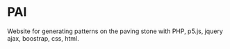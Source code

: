 # PAI
Website for generating patterns on the paving stone with PHP, p5.js, jquery ajax, boostrap, css, html.
